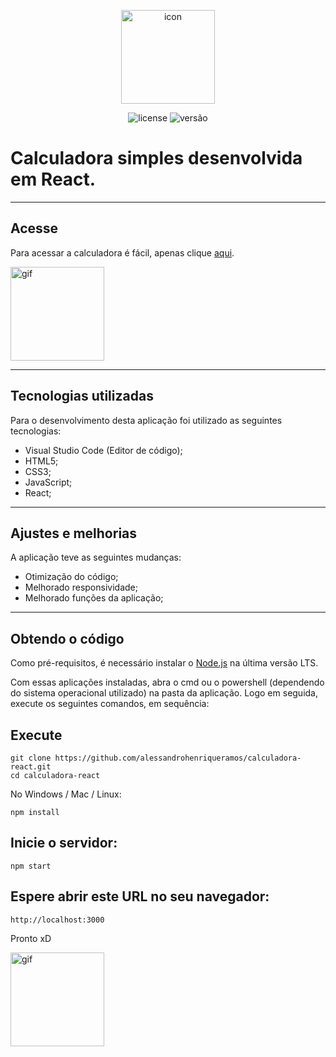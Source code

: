 <p align="center">
    <img src="https://icons.iconarchive.com/icons/iconsmind/outline/128/Calculator-2-icon.png" alt="icon" height="150px">
</p>

<p align="center">
    <img src="https://img.shields.io/github/license/mashape/apistatus.svg" alt="license"/>
    <img src="https://img.shields.io/badge/version-1.4-blue" alt="versão">
</p>

# Calculadora simples desenvolvida em React.

---

## Acesse

Para acessar a calculadora é fácil, apenas clique [aqui](https://calculadorareact.vercel.app/).

<img src="https://media.giphy.com/media/AHj0lQstZ9I9W/giphy.gif" alt="gif" height="150px" >

---

## Tecnologias utilizadas

Para o desenvolvimento desta aplicação foi utilizado as seguintes tecnologias:

* Visual Studio Code (Editor de código);
* HTML5;
* CSS3;
* JavaScript; 
* React;

---

## Ajustes e melhorias

A aplicação teve as seguintes mudanças:

* Otimização do código;
* Melhorado responsividade;
* Melhorado funções da aplicação;

---

## Obtendo o código

Como pré-requisitos, é necessário instalar o [Node.js](https://nodejs.org/pt-br/download/) na última versão LTS.

Com essas aplicações instaladas, abra o cmd ou o powershell (dependendo do sistema operacional utilizado) na pasta da aplicação. Logo em seguida, execute os seguintes comandos, em sequência:

## Execute
```
git clone https://github.com/alessandrohenriqueramos/calculadora-react.git
cd calculadora-react
```
No Windows / Mac / Linux:
```
npm install
```

## Inicie o servidor:
```
npm start
```

## Espere abrir este URL no seu navegador:
```
http://localhost:3000
```

Pronto xD

<img src="https://media.giphy.com/media/AFdcYElkoNAUE/giphy.gif" alt="gif" height="150px" >